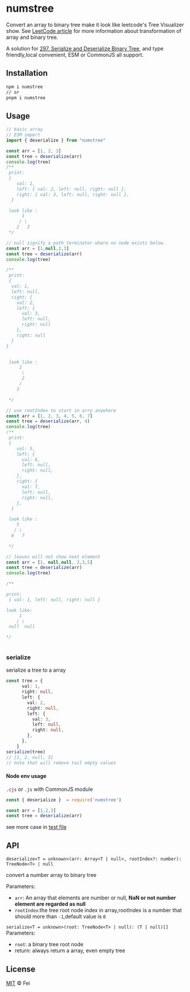 # numstree

Convert an array to binary tree make it look like leetcode's Tree Visualizer show.
See [LeetCode article](https://support.leetcode.com/hc/en-us/articles/360011883654-What-does-1-null-2-3-mean-in-binary-tree-representation-) for more information about transformation of array and binary tree.

A solution for [297. Serialize and Deserialize Binary Tree](https://leetcode.cn/problems/serialize-and-deserialize-binary-tree/), and type friendly,local convenient, ESM or CommonJS all support.

## Installation

```bash
npm i numstree
// or
pnpm i numstree
```

## Usage

```ts
// basic array
// ESM import
import { deserialize } from "numstree"

const arr = [1, 2, 3]
const tree = deserialize(arr)
console.log(tree)
/**
 print:
 {
    val: 1,
    left: { val: 2, left: null, right: null },
    right: { val: 3, left: null, right: null },
  }

 look like :
      1
     / \
    2   3
 */

```

```ts
// null signify a path terminator where no node exists below.
const arr = [1,null,2,3]
const tree = deserialize(arr)
console.log(tree)

/**
 print:
 {
  val: 1,
  left: null,
  right: {
    val: 2,
    left: {
      val: 3,
      left: null,
      right: null
    },
    right: null
  }
}


 look like :
     1
      \
      2
     /
    3

 */


```

```ts
// use rootIndex to start in arry anywhere
const arr = [1, 2, 3, 4, 5, 6, 7]
const tree = deserialize(arr, 4)
console.log(tree)
/**
 print:
 {
    val: 5,
    left: {
      val: 6,
      left: null,
      right: null,
    },
    right: {
      val: 7,
      left: null,
      right: null,
    },
  }

 look like :
    5
   / \
  6   7

 */

```

```ts
// leaves will not show next element
const arr = [1, null,null, 2,3,5]
const tree = deserialize(arr)
console.log(tree)

/**

print:
 { val: 1, left: null, right: null }

look like:
     1
    / \
 null  null

*/



```

### serialize

serialize a tree to a array

```ts
const tree = {
      val: 1,
      right: null,
      left: {
        val: 2,
        right: null,
        left: {
          val: 3,
          left: null,
          right: null,
        },
      },
    }
serialize(tree)
// [1, 2, null, 3]
// note that will remove tail empty values
```

#### Node env usage
`.cjs` or `.js` with CommonJS module

```js
const { deserialize }  = require('numstree')

const arr = [1,2,3]
const tree = deserialize(arr)

```

see more case in [test file](./tests/index.test.ts)

## API

`deserialize<T = unknown>(arr: Array<T | null>, rootIndex?: number): TreeNode<T> | null`

convert a number array to binary tree

Parameters:

- `arr`: An array that elements are number or null, **NaN or not number element are regarded as null**
- `rootIndex`:the tree root node index in array,rootIndex is a number that should more than `-1`,default value is `0`

`serialize<T = unknown>(root: TreeNode<T> | null): (T | null)[]`
Parameters:

- `root`: a binary tree root node
- return: always return a array, even empty tree

## License

[MIT](./LICENSE) © Fei
